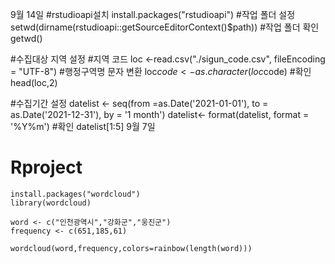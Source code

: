 9월 14일
#rstudioapi설치
install.packages("rstudioapi")
#작업 폴더 설정
setwd(dirname(rstudioapi::getSourceEditorContext()$path))
#작업 폴더 확인
getwd()

#수집대상 지역 설정
#지역 코드
loc <-read.csv("./sigun_code.csv", fileEncoding = "UTF-8")
#행정구역명 문자 변환
loc$code < -as.character(loc$code)
#확인
head(loc,2)

#수집기간 설정
datelist <- seq(from =as.Date('2021-01-01'),
                to = as.Date('2021-12-31'),
                by = '1 month')
datelist<- format(datelist, format = '%Y%m')
#확인
datelist[1:5]
9월 7일
# Rproject
```
install.packages("wordcloud")
library(wordcloud)

word <- c("인천광역시","강화군","웅진군")
frequency <- c(651,185,61)

wordcloud(word,frequency,colors=rainbow(length(word)))
```
